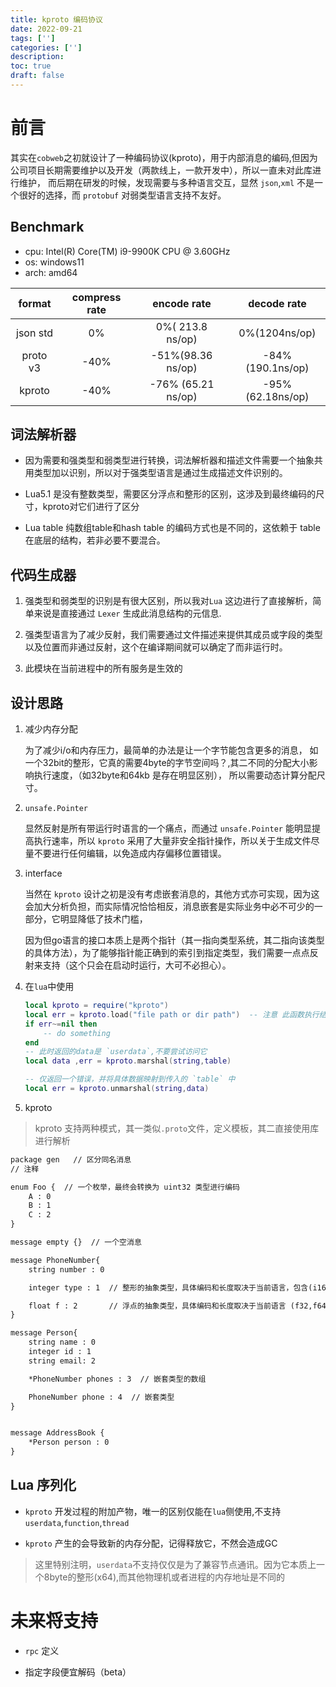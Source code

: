 ```yaml
---
title: kproto 编码协议
date: 2022-09-21
tags: ['']
categories: ['']
description: 
toc: true
draft: false
---
```



# 前言

其实在`cobweb`之初就设计了一种编码协议(kproto)，用于内部消息的编码,但因为公司项目长期需要维护以及开发（两款线上，一款开发中），所以一直未对此库进行维护，
而后期在研发的时候，发现需要与多种语言交互，显然 `json`,`xml` 不是一个很好的选择，而 `protobuf` 对弱类型语言支持不友好。


## Benchmark

- cpu: Intel(R) Core(TM) i9-9900K CPU @ 3.60GHz
- os: windows11
- arch: amd64

format|compress rate|encode rate|decode rate
|:-:|:-:|:-:|:-:|
json std|0%|0%( 213.8 ns/op)|0%(1204ns/op)
proto v3|-40%|-51%(98.36 ns/op)|-84%(190.1ns/op)
kproto|-40%|-76% (65.21 ns/op)|-95%(62.18ns/op)


## 词法解析器

+ 因为需要和强类型和弱类型进行转换，词法解析器和描述文件需要一个抽象共用类型加以识别，所以对于强类型语言是通过生成描述文件识别的。

+ Lua5.1 是没有整数类型，需要区分浮点和整形的区别，这涉及到最终编码的尺寸，kproto对它们进行了区分

+ Lua table 纯数组table和hash table 的编码方式也是不同的，这依赖于 table 在底层的结构，若非必要不要混合。


## 代码生成器
    
1. 强类型和弱类型的识别是有很大区别，所以我对`Lua` 这边进行了直接解析，简单来说是直接通过 `Lexer` 生成此消息结构的元信息.

2. 强类型语言为了减少反射，我们需要通过文件描述来提供其成员或字段的类型以及位置而非通过反射，这个在编译期间就可以确定了而非运行时。

3. 此模块在当前进程中的所有服务是生效的


## 设计思路

1. 减少内存分配

    为了减少i/o和内存压力，最简单的办法是让一个字节能包含更多的消息， 如一个32bit的整形，它真的需要4byte的字节空间吗？,其二不同的分配大小影响执行速度，（如32byte和64kb 是存在明显区别），
    所以需要动态计算分配尺寸。

2. `unsafe.Pointer`
    
    显然反射是所有带运行时语言的一个痛点，而通过 `unsafe.Pointer` 能明显提高执行速率，所以 `kproto` 采用了大量非安全指针操作，所以关于生成文件尽量不要进行任何编辑，以免造成内存偏移位置错误。


3. interface

    当然在 `kproto` 设计之初是没有考虑嵌套消息的，其他方式亦可实现，因为这会加大分析负担，而实际情况恰恰相反，消息嵌套是实际业务中必不可少的一部分，它明显降低了技术门槛，

    因为但go语言的接口本质上是两个指针（其一指向类型系统，其二指向该类型的具体方法），为了能够指针能正确到的索引到指定类型，我们需要一点点反射来支持（这个只会在启动时运行，大可不必担心）。

3. 在`lua`中使用
    ```lua
    local kproto = require("kproto")
    local err = kproto.load("file path or dir path")  -- 注意 此函数执行结果在当前节点是共享的，所以只需要加载一次，并返回一个错误（string）
    if err~=nil then
        -- do something
    end
    -- 此时返回的data是 `userdata`,不要尝试访问它
    local data ,err = kproto.marshal(string,table)

    -- 仅返回一个错误，并将具体数据映射到传入的 `table` 中
    local err = kproto.unmarshal(string,data)  
    ```


4. kproto

> kproto 支持两种模式，其一类似`.proto`文件，定义模板，其二直接使用库进行解析

```txt
package gen   // 区分同名消息
// 注释

enum Foo {  // 一个枚举，最终会转换为 uint32 类型进行编码
    A : 0
    B : 1
    C : 2
}

message empty {}  // 一个空消息

message PhoneNumber{  
    string number : 0 

    integer type : 1  // 整形的抽象类型，具体编码和长度取决于当前语言，包含(i16,u16,i32,u32,i64,u64)

    float f : 2       // 浮点的抽象类型，具体编码和长度取决于当前语言 (f32,f64)
}

message Person{
    string name : 0
    integer id : 1
    string email: 2

    *PhoneNumber phones : 3  // 嵌套类型的数组

    PhoneNumber phone : 4  // 嵌套类型
}


message AddressBook {
    *Person person : 0
}
```


## Lua 序列化

- `kproto` 开发过程的附加产物，唯一的区别仅能在`lua`侧使用,不支持`userdata`,`function`,`thread`

- `kproto` 产生的会导致新的内存分配，记得释放它，不然会造成GC

> 这里特别注明，`userdata`不支持仅仅是为了兼容节点通讯。因为它本质上一个8byte的整形(x64),而其他物理机或者进程的内存地址是不同的


# 未来将支持

+ `rpc` 定义

+ 指定字段便宜解码（beta）



